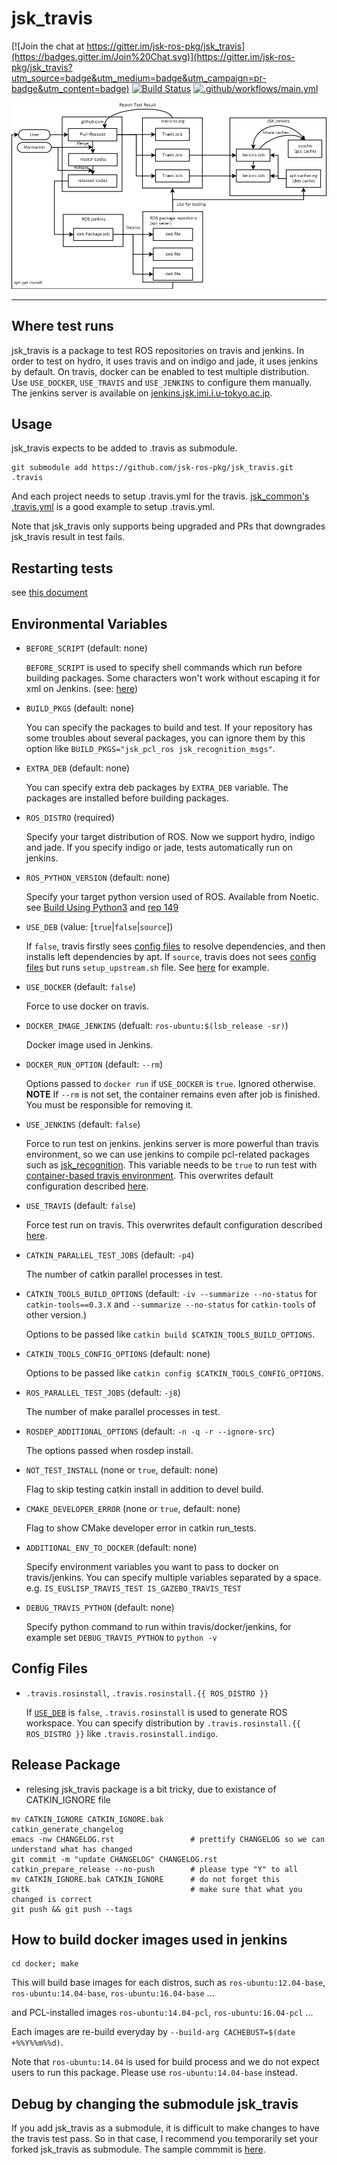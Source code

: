 # jsk_travis

[![Join the chat at https://gitter.im/jsk-ros-pkg/jsk_travis](https://badges.gitter.im/Join%20Chat.svg)](https://gitter.im/jsk-ros-pkg/jsk_travis?utm_source=badge&utm_medium=badge&utm_campaign=pr-badge&utm_content=badge)
[![Build Status](https://travis-ci.org/jsk-ros-pkg/jsk_travis.svg?branch=master)](https://travis-ci.org/jsk-ros-pkg/jsk_travis)
[![.github/workflows/main.yml](https://github.com/jsk-ros-pkg/jsk_travis/actions/workflows/main.yml/badge.svg)](https://github.com/jsk-ros-pkg/jsk_travis/actions/workflows/main.yml)

![](_media/jsk_travis_diagram.png)

----------------------------------------------------------

## Where test runs

jsk_travis is a package to test ROS repositories on travis and jenkins.
In order to test on hydro, it uses travis and on indigo and jade, it uses jenkins by default.
On travis, docker can be enabled to test multiple distribution.
Use `USE_DOCKER`, `USE_TRAVIS` and `USE_JENKINS` to configure them manually.
The jenkins server is available on [jenkins.jsk.imi.i.u-tokyo.ac.jp](https://jenkins.jsk.imi.i.u-tokyo.ac.jp:8080).


## Usage

jsk\_travis expects to be added to .travis as submodule.
```
git submodule add https://github.com/jsk-ros-pkg/jsk_travis.git .travis
```

And each project needs to setup .travis.yml for the travis.
[jsk_common's .travis.yml](https://github.com/jsk-ros-pkg/jsk_common/blob/master/.travis.yml) is a good example to setup
.travis.yml.

Note that jsk\_travis only supports being upgraded and PRs that downgrades jsk\_travis result in test fails.


## Restarting tests

see [this document](https://github.com/jsk-ros-pkg/jsk_common#restart-travis-from-slack)


## Environmental Variables

* `BEFORE_SCRIPT` (default: none)

  `BEFORE_SCRIPT` is used to specify shell commands which run before building packages.
  Some characters won't work without escaping it for xml on Jenkins.
  (see: [here](https://github.com/jsk-ros-pkg/jsk_travis/issues/171))

* `BUILD_PKGS` (default: none)

  You can specify the packages to build and test. If your repository has some troubles about several packages,
  you can ignore them by this option like `BUILD_PKGS="jsk_pcl_ros jsk_recognition_msgs"`.

* `EXTRA_DEB` (default: none)

  You can specify extra deb packages by `EXTRA_DEB` variable. The packages are installed before building packages.

* `ROS_DISTRO` (required)

  Specify your target distribution of ROS. Now we support hydro, indigo and jade.
  If you specify indigo or jade, tests automatically run on jenkins.

* `ROS_PYTHON_VERSION` (default: none)

  Specify your target python version used of ROS. Available from Noetic.
  see [Build Using Python3](http://wiki.ros.org/UsingPython3/BuildUsingPython3) and
  [rep 149](https://github.com/ros-infrastructure/rep/blob/master/rep-0149.rst)

* `USE_DEB` (value: [`true`|`false`|`source`])

  If `false`, travis firstly sees [config files](#config-files) to resolve dependencies,
  and then installs left dependencies by apt.
  If `source`, travis does not sees [config files](#config-files) but runs `setup_upstream.sh` file.
  See [here](https://github.com/jsk-ros-pkg/jsk_roseus) for example.
  
* `USE_DOCKER` (default: `false`)

  Force to use docker on travis.

* `DOCKER_IMAGE_JENKINS` (defualt: `ros-ubuntu:$(lsb_release -sr)`)

  Docker image used in Jenkins.

* `DOCKER_RUN_OPTION` (default: `--rm`)

  Options passed to `docker run` if `USE_DOCKER` is `true`. Ignored otherwise.  
  **NOTE** If `--rm` is not set, the container remains even after job is finished. You must be responsible for removing it.

* `USE_JENKINS` (default: `false`)

  Force to run test on jenkins. jenkins server is more powerful than travis environment,
  so we can use jenkins to compile pcl-related packages such as
  [jsk_recognition](https://github.com/jsk-ros-pkg/jsk_recognition.git).
  This variable needs to be `true` to run test with
  [container-based travis environment](http://docs.travis-ci.com/user/workers/container-based-infrastructure/).
  This overwrites default configuration described [here](#where-test-runs).

* `USE_TRAVIS` (default: `false`)

  Force test run on travis. This overwrites default configuration described [here](#where-test-runs).

* `CATKIN_PARALLEL_TEST_JOBS` (default: `-p4`)

  The number of catkin parallel processes in test.

* `CATKIN_TOOLS_BUILD_OPTIONS`
  (default: `-iv --summarize --no-status` for `catkin-tools==0.3.X`
   and `--summarize --no-status` for `catkin-tools` of other version.)

  Options to be passed like `catkin build $CATKIN_TOOLS_BUILD_OPTIONS`.

* `CATKIN_TOOLS_CONFIG_OPTIONS` (default: none)

  Options to be passed like `catkin config $CATKIN_TOOLS_CONFIG_OPTIONS`.

* `ROS_PARALLEL_TEST_JOBS` (default: `-j8`)

  The number of make parallel processes in test.

* `ROSDEP_ADDITIONAL_OPTIONS` (default: `-n -q -r --ignore-src`)

  The options passed when rosdep install.

* `NOT_TEST_INSTALL` (none or `true`, default: none)

  Flag to skip testing catkin install in addition to devel build.

* `CMAKE_DEVELOPER_ERROR` (none or `true`, default: none)

  Flag to show CMake developer error in catkin run_tests.

* `ADDITIONAL_ENV_TO_DOCKER` (default: none)

  Specify environment variables you want to pass to docker on travis/jenkins.
  You can specify multiple variables separated by a space.  
  e.g. `IS_EUSLISP_TRAVIS_TEST IS_GAZEBO_TRAVIS_TEST`

* `DEBUG_TRAVIS_PYTHON` (default: none)

  Specify python command to run within travis/docker/jenkins,
  for example set `DEBUG_TRAVIS_PYTHON` to `python -v`

## Config Files

* `.travis.rosinstall`, `.travis.rosinstall.{{ ROS_DISTRO }}`

  If [`USE_DEB`](#environmental-variables) is `false`, `.travis.rosinstall` is used to generate ROS workspace.
  You can specify distribution by `.travis.rosinstall.{{ ROS_DISTRO }}` like `.travis.rosinstall.indigo`.


## Release Package

* relesing jsk_travis package is a bit tricky, due to existance of CATKIN_IGNORE file

```
mv CATKIN_IGNORE CATKIN_IGNORE.bak
catkin_generate_changelog
emacs -nw CHANGELOG.rst                 # prettify CHANGELOG so we can understand what has changed
git commit -m "update CHANGELOG" CHANGELOG.rst
catkin_prepare_release --no-push        # please type "Y" to all
mv CATKIN_IGNORE.bak CATKIN_IGNORE      # do not forget this
gitk                                    # make sure that what you changed is correct
git push && git push --tags
```

## How to build docker images used in jenkins

```
cd docker; make
```

This will build base images for each distros, such as `ros-ubuntu:12.04-base`, `ros-ubuntu:14.04-base`, `ros-ubuntu:16.04-base` ...

and PCL-installed images `ros-ubuntu:14.04-pcl`, `ros-ubuntu:16.04-pcl` ...

Each images are re-build everyday by `--build-arg CACHEBUST=$(date +%%Y%%m%%d)`.

Note that `ros-ubuntu:14.04` is used for build process and we do not expect users to run this package. Please use `ros-ubuntu:14.04-base` instead.



## Debug by changing the submodule jsk_travis

If you add jsk\_travis as a submodule,
it is difficult to make changes to have the travis test pass.
So in that case, I recommend you temporarily set your forked jsk\_travis as submodule.
The sample commmit is [here](https://github.com/jsk-ros-pkg/jsk_common/commit/eb8c2cf76edc01e074451f2028a0bc6a36582805).
